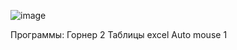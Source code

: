 ![image](https://user-images.githubusercontent.com/84030509/192939839-22c50a1d-4095-4e91-9529-96cca2a091f4.png)



Программы:
Горнер
2 Таблицы excel
Auto mouse 1

